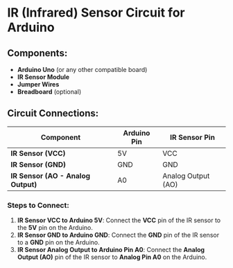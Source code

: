 # IR (Infrared) Sensor Circuit for Arduino 

## Components:
- **Arduino Uno** (or any other compatible board)
- **IR Sensor Module**
- **Jumper Wires**
- **Breadboard** (optional)

## Circuit Connections:

| Component                     | Arduino Pin     | IR Sensor Pin           |
|-------------------------------|-----------------|-------------------------|
| **IR Sensor (VCC)**            | 5V              | VCC                     |
| **IR Sensor (GND)**            | GND             | GND                     |
| **IR Sensor (AO - Analog Output)** | A0           | Analog Output (AO)      |

### Steps to Connect:
1. **IR Sensor VCC to Arduino 5V**: Connect the **VCC** pin of the IR sensor to the **5V** pin on the Arduino.
2. **IR Sensor GND to Arduino GND**: Connect the **GND** pin of the IR sensor to a **GND** pin on the Arduino.
3. **IR Sensor Analog Output to Arduino Pin A0**: Connect the **Analog Output (AO)** pin of the IR sensor to **Analog Pin A0** on the Arduino.
